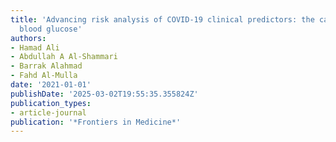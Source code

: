 ```yaml
---
title: 'Advancing risk analysis of COVID-19 clinical predictors: the case of fasting
  blood glucose'
authors:
- Hamad Ali
- Abdullah A Al-Shammari
- Barrak Alahmad
- Fahd Al-Mulla
date: '2021-01-01'
publishDate: '2025-03-02T19:55:35.355824Z'
publication_types:
- article-journal
publication: '*Frontiers in Medicine*'
---
```

